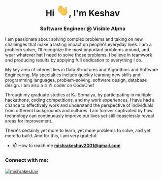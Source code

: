 <h1 align="center">Hi <img src="https://raw.githubusercontent.com/ABSphreak/ABSphreak/master/gifs/Hi.gif" width="40px" />, I'm Keshav</h1>
<h3 align="center">Software Engineer @ Visible Alpha</h3>

I am passionate about solving complex problems and taking on new challenges that make a lasting impact on people's everyday lives. I am a problem solver, I'll recognize the most important problems around, and wear whatever hat I need to solve those problems. I believe in teamwork and producing results by applying full dedication to everything I do.

My key area of interest lies in Data Structures and Algorithms and Software Engineering. 
My specialties include quickly learning new skills and programming languages, problem-solving, software design, database design. I am also a 4 ☆ coder on CodeChef 

Through my graduate studies at KJ Somaiya, by participating in multiple hackathons, coding competitions, and my work experiences, I have had a chance to effectively work and understand the perspective of individuals from different backgrounds and cultures. I am forever captivated by how technology can continuously improve our lives yet still ceaselessly reveal areas for improvement. 

There's certainly yet more to learn, yet more problems to solve, and yet more to build. And for this, I am very grateful.


- 📫 How to reach me **mishrakeshav2001@gmail.com**


<h3 align="left">Connect with me:</h3>
<p align="left">
<a href="https://www.linkedin.com/in/keshav-mishra-912728173/" target="blank"><img align="center" src="https://cdn.jsdelivr.net/npm/simple-icons@3.0.1/icons/linkedin.svg" alt="mishrakeshav" height="30" width="40" /></a>
</p>



